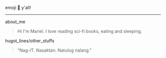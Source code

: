 emoji :chicken: y'all!
***
about_me
> Hi I'm Mariel. I love reading sci-fi books, eating and sleeping. 

hugot_lines/other_stuffs
> "Nag-IT. Nasaktan. Natulog nalang."
